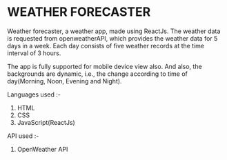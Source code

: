 # WEATHER FORECASTER

Weather forecaster, a weather app, made using ReactJs. The weather data is requested from openweatherAPI, which provides
the weather data for 5 days in a week. Each day consists of five weather records at the time interval of 3 hours.

The app is fully supported for mobile device view also. And also, the backgrounds are dynamic, i.e., the change according to 
time of day(Morning, Noon, Evening and Night).

Languages used :-
1. HTML
2. CSS
3. JavaScript(ReactJs)

API used :-
1. OpenWeather API
